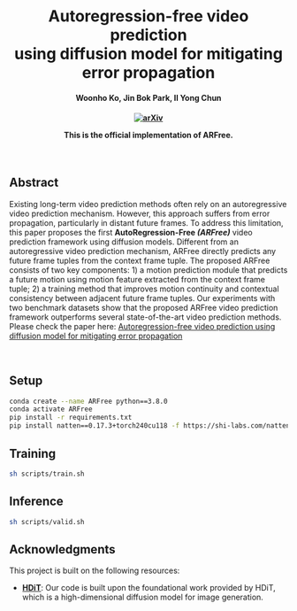 <h1 align="center">
Autoregression-free video prediction <br/> using diffusion model for mitigating error propagation
</h1>
<h4 align="center">

Woonho Ko, Jin Bok Park, Il Yong Chun

<h4 align="center">

[![arXiv](https://img.shields.io/badge/arXiv-2409.08026-b31b1b.svg)](https://arxiv.org/abs/2505.22111)

This is the official implementation of **ARFree**.

</h4>


<br/>

## Abstract

Existing long-term video prediction methods often rely on an autoregressive video prediction mechanism. However, this approach suffers from error propagation, particularly in distant future frames. To address this limitation, this paper proposes the first  <b>AutoRegression-Free <i>(ARFree)</i></b> video prediction framework using diffusion models. Different from an autoregressive video prediction mechanism, ARFree directly predicts any future frame tuples from the context frame tuple. The proposed ARFree consists of two key components: 1) a motion prediction module that predicts a future motion using motion feature extracted from the context frame tuple; 2) a training method that improves motion continuity and contextual consistency between adjacent future frame tuples. Our experiments with two benchmark datasets show that the proposed ARFree video prediction framework outperforms several state-of-the-art video prediction methods. Please check the paper here: [Autoregression-free video prediction using diffusion model for mitigating error propagation](https://arxiv.org/abs/2505.22111)

<br/>

## Setup

```bash
conda create --name ARFree python==3.8.0
conda activate ARFree
pip install -r requirements.txt
pip install natten==0.17.3+torch240cu118 -f https://shi-labs.com/natten/wheels/
```


## Training

```bash
sh scripts/train.sh
```

## Inference 

```bash
sh scripts/valid.sh
```



## Acknowledgments

This project is built on the following resources:

- [**HDiT**](https://github.com/crowsonkb/k-diffusion): Our code is built upon the foundational work provided by HDiT, which is a high-dimensional diffusion model for image generation.


<br/>

